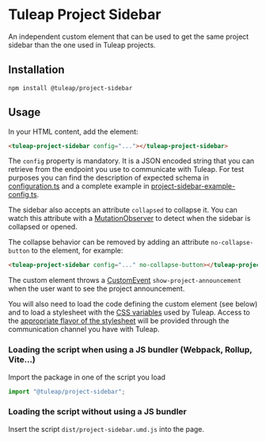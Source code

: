 # Tuleap Project Sidebar

An independent custom element that can be used to get the same project sidebar than the one used in Tuleap projects.

## Installation

```
npm install @tuleap/project-sidebar
```

## Usage

In your HTML content, add the element:

```html
<tuleap-project-sidebar config="..."></tuleap-project-sidebar>
```

The `config` property is mandatory. It is a JSON encoded string that you can retrieve from the endpoint you use to
communicate with Tuleap. For test purposes you can find the description of expected schema in
[configuration.ts](https://tuleap.net/plugins/git/tuleap/tuleap/stable?a=blob&hb=refs%2Fheads%2Fmaster&f=src%2Fscripts%2Flib%2Fproject-sidebar-internal%2Fsrc%2Fconfiguration.ts)
and a complete example in
[project-sidebar-example-config.ts](https://tuleap.net/plugins/git/tuleap/tuleap/stable?a=blob&hb=refs%2Fheads%2Fmaster&f=src%2Fscripts%2Flib%2Fproject-sidebar-internal%2Fsrc%2Fproject-sidebar-example-config.ts).

The sidebar also accepts an attribute `collapsed` to collapse it. You can watch this attribute with a
[MutationObserver](https://developer.mozilla.org/en-US/docs/Web/API/MutationObserver) to detect when the sidebar is
collapsed or opened.

The collapse behavior can be removed by adding an attribute `no-collapse-button` to the element, for example:
```html
<tuleap-project-sidebar config="..." no-collapse-button></tuleap-project-sidebar>
```

The custom element throws a [CustomEvent](https://developer.mozilla.org/en-US/docs/Web/API/CustomEvent/CustomEvent)
`show-project-announcement` when the user want to see the project announcement.

You will also need to load the code defining the custom element (see below) and to load a stylesheet with the [CSS
variables](https://developer.mozilla.org/en-US/docs/Web/CSS/Using_CSS_custom_properties) used by Tuleap. Access to the
[appropriate flavor of the stylesheet](https://tuleap.net/plugins/git/tuleap/tuleap/stable?a=blob&hb=refs%2Fheads%2Fmaster&f=src%2Fthemes%2Ftlp%2Fsrc%2Fscss%2Fcomponents%2F_css-var-root.scss)
will be provided through the communication channel you have with Tuleap.

### Loading the script when using a JS bundler (Webpack, Rollup, Vite…)

Import the package in one of the script you load

```js
import "@tuleap/project-sidebar";
```

### Loading the script without using a JS bundler

Insert the script `dist/project-sidebar.umd.js` into the page.
